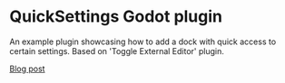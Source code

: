 # QuickSettings Godot plugin

An example plugin showcasing how to add a dock with quick access to certain settings. Based on 'Toggle External Editor' plugin.

[Blog post](https://justincalleja/blog/posts/godot-toggle-external-editor-plugin)
